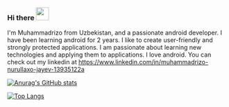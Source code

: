 ### Hi there <img src="https://raw.githubusercontent.com/nixin72/nixin72/master/wave.gif" width="30" height="30">

I'm Muhammadrizo from Uzbekistan, and a passionate android developer. I have been learning android for 2 years. I like to create user-friendly and strongly protected applications. I am passionate about learning new technologies and applying them to applications. I love android.
You can check out my linkedin at https://www.linkedin.com/in/muhammadrizo-nurullaxo-jayev-13935122a

[![Anurag's GitHub stats](https://github-readme-stats.vercel.app/api?username=muhammadrizo2003&show_icons=true&theme=radical)](https://github.com/muhammadrizo2003/)

[![Top Langs](https://github-readme-stats.vercel.app/api/top-langs/?username=muhammadrizo2003&layout=compact)](https://github.com/muhammadrizo2003/)
